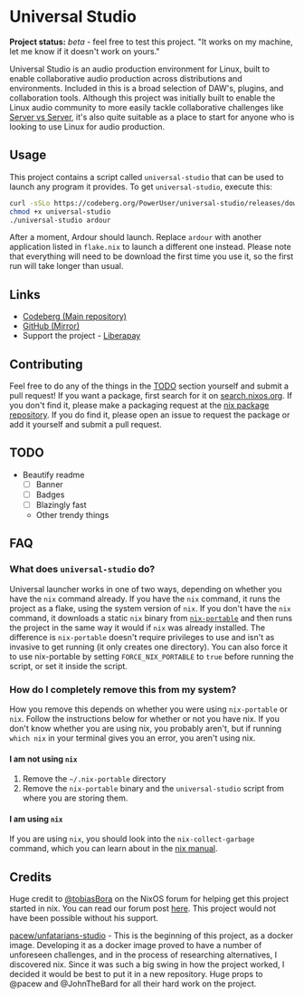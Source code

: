 # Universal Studio

**Project status:** *beta* - feel free to test this project. "It works on my
machine, let me know if it doesn't work on yours."

<!--                  do not break the river please :)                      -->
Universal Studio is an audio production environment for Linux, built to enable
collaborative audio production across distributions and environments. Included
in this is a broad selection of DAW's, plugins, and collaboration tools.
Although this project was initially built to enable the Linux audio community
to more easily tackle collaborative challenges like [Server vs
Server](https://www.servervsserver.com/), it's also quite suitable as a place
to start for anyone who is looking to use Linux for audio production.
<!-- What's a river? Read this: https://w.wiki/44aF                         -->

## Usage

This project contains a script called `universal-studio` that can be used to
launch any program it provides. To get `universal-studio`, execute this:

```bash
curl -sSLo https://codeberg.org/PowerUser/universal-studio/releases/download/0.1.0/universal-studio
chmod +x universal-studio
./universal-studio ardour
```

After a moment, Ardour should launch. Replace `ardour` with another application
listed in `flake.nix` to launch a different one instead. Please note that
everything will need to be download the first time you use it, so the first run
will take longer than usual.

## Links

* [Codeberg (Main repository)](https://codeberg.org/PowerUser/universal-studio)
* [GitHub (Mirror)](https://github.com/PowerUser64/universal-studio)
* Support the project - [Liberapay](https://liberapay.com/PowerUser/)

<!--
## Versioning
IDEA ONE:
This project follows [semantic versioning](https://semver.org/), but it's worth
explaining for what reason different numbers will go up, so here's an overview.

Take for example this version code: `v0.1.2`. This is what the numbers mean:

- The `v` simply indicates you are looking at a version code.
- The `0` indicates major, potentially breaking changes since the last
  version.\
  Example:
  - Updating to the latest version of the distributed packages.
- The `1` indicates additions to the project that shouldn't break existing
  functionality.\
  Examples:
  - A command-line option is added to `universal-studio.sh`.
  - A package is added without updating existing ones.
- The `2` indicates small changes.\
  Example:
  - A bug fix to `universal-studio.sh`.
  - A broken package is updated.

IDEA TWO:
Have two version numbers, one for universal-studio and the other for the
software packages.

IDEA THREE:
Use a date to indicate versions. - Simple but doesn't communicate a whole lot
of useful information.
-->

## Contributing

Feel free to do any of the things in the [TODO](#TODO) section yourself and
submit a pull request! If you want a package, first search for it on
[search.nixos.org](https://search.nixos.org/packages?channel=unstable). If you
don't find it, please make a packaging request at the [nix package
repository](https://github.com/NixOS/nixpkgs/). If you do find it, please open
an issue to request the package or add it yourself and submit a pull request.

<!-- TODO: Move TODO list below the FAQ -->
## TODO

<!-- Hidden TODO list:
Empty!
-->

<!-- **Software distribution:**

* [ ] Ensure all nix packages we use are up-to-date
* Update nix packages that need it
  * [x]
* Add wanted and missing packages to the nix package repository
  * Plugins
    * [ ] Wolf Shaper
    * [ ] DPF Plugins
    * [ ] OneTrick Simian
  * Programs
    * [ ] [RaySession](https://github.com/NixOS/nixpkgs/issues/194022)
    * [X] [Patchance](https://github.com/NixOS/nixpkgs/issues/194023) - WIP -->

<!-- **Interface:**

* [x] Add options to `universal-studio`
  * [x] `list` to show what packages can be launched
* [x] Make an option in `universal-studio` to start
  [Syncthing](https://syncthing.net/) -->

<!-- **Housekeeping:** -->

* Beautify readme
  * [ ] Banner
  * [ ] Badges
  * [ ] Blazingly fast
  * Other trendy things

## FAQ
<!-- TODO: add emojis to the questions so they stand out -->
### What does `universal-studio` do?

Universal launcher works in one of two ways, depending on whether you have the
`nix` command already. If you have the `nix` command, it runs the project as a
flake, using the system version of `nix`. If you don't have the `nix` command,
it downloads a static `nix` binary from
[`nix-portable`](https://github.com/DavHau/nix-portable) and then runs the
project in the same way it would if `nix` was already installed. The difference
is `nix-portable` doesn't require privileges to use and isn't as invasive to
get running (it only creates one directory). You can also force it to use
nix-portable by setting `FORCE_NIX_PORTABLE` to `true` before running the
script, or set it inside the script.

### How do I completely remove this from my system?

How you remove this depends on whether you were using `nix-portable` or `nix`.
Follow the instructions below for whether or not you have nix. If you don't
know whether you are using nix, you probably aren't, but if running `which nix`
in your terminal gives you an error, you aren't using nix.

#### I am not using `nix`

1. Remove the `~/.nix-portable` directory
2. Remove the `nix-portable` binary and the `universal-studio` script from
   where you are storing them.

#### I am using `nix`

If you are using `nix`, you should look into the `nix-collect-garbage` command,
which you can learn about in the [nix
manual](https://nixos.org/manual/nix/stable/command-ref/nix-collect-garbage.html).

## Credits

Huge credit to [@tobiasBora](https://discourse.nixos.org/u/tobiasBora) on
the NixOS forum for helping get this project started in nix. You can read our
forum post [here](https://discourse.nixos.org/t/22191). This project would not
have been possible without his support.

[pacew/unfatarians-studio](https://codeberg.org/pacew/unfatarians-studio) -
This is the beginning of this project, as a docker image. Developing it as a
docker image proved to have a number of unforeseen challenges, and in the
process of researching alternatives, I discovered nix. Since it was such a big
swing in how the project worked, I decided it would be best to put it in a new
repository. Huge props to @pacew and @JohnTheBard for all their hard work on
the project.

<!-- vim: sw=2 ts=2
-->

